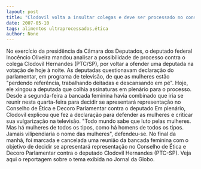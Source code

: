 ```yaml
---
layout: post
title: "Clodovil volta a insultar colegas e deve ser processado no conselho de ética"
date: 2007-05-10
tags: alimentos ultraprocessados,ética
author: None
---
```


No exerc&iacute;cio da presid&ecirc;ncia da C&acirc;mara dos Deputados, o deputado federal Inoc&ecirc;ncio Oliveira mandou analisar a possibilidade de processo contra o colega Clodovil Hernandes (PTC/SP), por voltar a ofender uma deputada na vota&ccedil;&atilde;o de hoje &agrave; noite.
As deputadas questionavam declara&ccedil;&atilde;o do parlamentar, em programa de televis&atilde;o, de que as mulheres est&atilde;o &quot;perdendo refer&ecirc;ncia, trabalhando deitadas e descansando em p&eacute;&quot;.
Hoje, ele xingou a deputada que colhia assinaturas em plen&aacute;rio para o processo.
Desde a segunda-feira a bancada feminina havia combinado que iria se reunir nesta quarta-feira para decidir se apresentar&aacute; representa&ccedil;&atilde;o no Conselho de &Eacute;tica e Decoro Parlamentar contra o deputado 
Em plen&aacute;rio, Clodovil explicou que fez a declara&ccedil;&atilde;o para defender as mulheres e criticar sua vulgariza&ccedil;&atilde;o na televis&atilde;o. 
&quot;Todo mundo sabe que luto pelas mulheres. Mas h&aacute; mulheres de todos os tipos, como h&aacute; homens de todos os tipos. Jamais vilipendiaria o nome das mulheres&quot;, defendeu-se.
No final da manh&atilde;, foi marcada e cancelada uma reuni&atilde;o da bancada feminina com o objetivo de decidir se apresentar&aacute; representa&ccedil;&atilde;o no Conselho de &Eacute;tica e Decoro Parlamentar contra o deputado Clodovil Hernandes (PTC-SP).
Veja aqui o reportagem sobre o tema exibida no Jornal da Globo. 